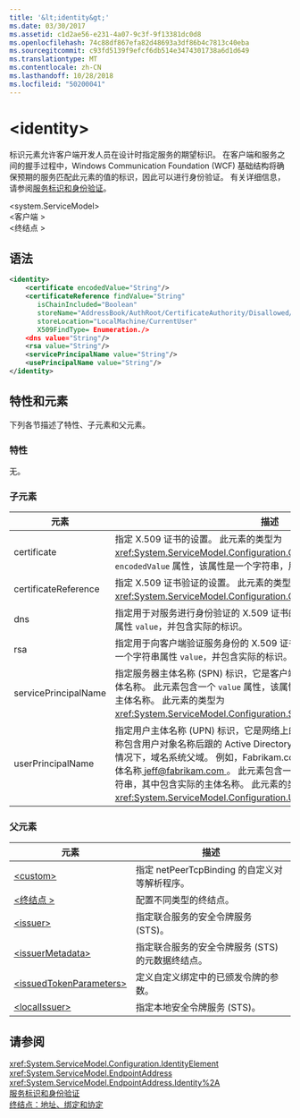 ```yaml
---
title: '&lt;identity&gt;'
ms.date: 03/30/2017
ms.assetid: c1d2ae56-e231-4a07-9c3f-9f13381dc0d8
ms.openlocfilehash: 74c88df867efa82d48693a3df86b4c7813c40eba
ms.sourcegitcommit: c93fd5139f9efcf6db514e3474301738a6d1d649
ms.translationtype: MT
ms.contentlocale: zh-CN
ms.lasthandoff: 10/28/2018
ms.locfileid: "50200041"
---
```

# <a name="ltidentitygt"></a>&lt;identity&gt;
标识元素允许客户端开发人员在设计时指定服务的期望标识。 在客户端和服务之间的握手过程中，Windows Communication Foundation (WCF) 基础结构将确保预期的服务匹配此元素的值的标识，因此可以进行身份验证。 有关详细信息，请参阅[服务标识和身份验证](../../../../../docs/framework/wcf/feature-details/service-identity-and-authentication.md)。  
  
 \<system.ServiceModel>  
\<客户端 >  
\<终结点 >  
  
## <a name="syntax"></a>语法  
  
```xml  
<identity>  
    <certificate encodedValue="String"/>  
    <certificateReference findValue="String"   
       isChainIncluded="Boolean"  
       storeName="AddressBook/AuthRoot/CertificateAuthority/Disallowed/My/Root/TrustedPeople/TrustedPublisher"  
       storeLocation="LocalMachine/CurrentUser"  
       X509FindType= Enumeration./>  
    <dns value="String"/>  
    <rsa value="String"/>  
    <servicePrincipalName value="String"/>  
    <usePrincipalName value="String"/>  
</identity>  
```  
  
## <a name="attributes-and-elements"></a>特性和元素  
 下列各节描述了特性、子元素和父元素。  
  
### <a name="attributes"></a>特性  
 无。  
  
### <a name="child-elements"></a>子元素  
  
|元素|描述|  
|-------------|-----------------|  
|certificate|指定 X.509 证书的设置。 此元素的类型为 <xref:System.ServiceModel.Configuration.CertificateElement>。 它包含一个 `encodedValue` 属性，该属性是一个字符串，用于指定此证书编码的值。|  
|certificateReference|指定 X.509 证书验证的设置。 此元素的类型为 <xref:System.ServiceModel.Configuration.CertificateReferenceElement>。|  
|dns|指定用于对服务进行身份验证的 X.509 证书的 DNS。 此元素包含一个字符串属性 `value`，并包含实际的标识。|  
|rsa|指定用于向客户端验证服务身份的 X.509 证书的 RSA 字段的值。 此元素包含一个字符串属性 `value`，并包含实际的标识。|  
|servicePrincipalName|指定服务器主体名称 (SPN) 标识，它是客户端用来唯一标识一个服务实例的主体名称。 此元素包含一个 `value` 属性，该属性是一个字符串，其中包含实际的主体名称。 此元素的类型为 <xref:System.ServiceModel.Configuration.ServicePrincipalNameElement>。|  
|userPrincipalName|指定用户主体名称 (UPN) 标识，它是网络上的用户登录名类型。 用户主体名称包含用户对象名称后跟的 Active Directory 中使用 at 符号 (\@)，然后，通常情况下，域名系统父域。 例如，Fabrikam.com 域树中的 Jeff 可能具有用户主体名称[ jeff@fabrikam.com ](mailto:jeffsmith@fabrikam.com)。  此元素包含一个 `value` 属性，该属性是一个字符串，其中包含实际的主体名称。 此元素的类型为 <xref:System.ServiceModel.Configuration.UserPrincipalNameElement>。|  
  
### <a name="parent-elements"></a>父元素  
  
|元素|描述|  
|-------------|-----------------|  
|[\<custom>](../../../../../docs/framework/configure-apps/file-schema/wcf/custom.md)|指定 netPeerTcpBinding 的自定义对等解析程序。|  
|[\<终结点 >](https://msdn.microsoft.com/library/13aa23b7-2f08-4add-8dbf-a99f8127c017)|配置不同类型的终结点。|  
|[\<issuer>](../../../../../docs/framework/configure-apps/file-schema/wcf/issuer.md)|指定联合服务的安全令牌服务 (STS)。|  
|[\<issuerMetadata>](../../../../../docs/framework/configure-apps/file-schema/wcf/issuermetadata.md)|指定联合服务的安全令牌服务 (STS) 的元数据终结点。|  
|[\<issuedTokenParameters>](../../../../../docs/framework/configure-apps/file-schema/wcf/issuedtokenparameters.md)|定义自定义绑定中的已颁发令牌的参数。|  
|[\<localIssuer>](../../../../../docs/framework/configure-apps/file-schema/wcf/localissuer.md)|指定本地安全令牌服务 (STS)。|  
  
## <a name="see-also"></a>请参阅  
 <xref:System.ServiceModel.Configuration.IdentityElement>  
 <xref:System.ServiceModel.EndpointAddress>  
 <xref:System.ServiceModel.EndpointAddress.Identity%2A>  
 [服务标识和身份验证](../../../../../docs/framework/wcf/feature-details/service-identity-and-authentication.md)  
 [终结点：地址、绑定和协定](../../../../../docs/framework/wcf/feature-details/endpoints-addresses-bindings-and-contracts.md)

